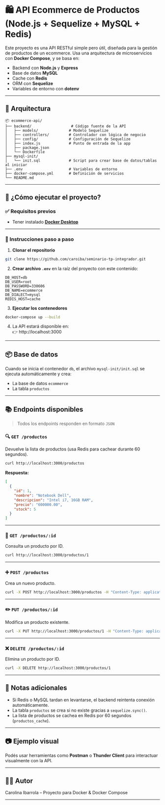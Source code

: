 # 🛍️ API Ecommerce de Productos (Node.js + Sequelize + MySQL + Redis)

Este proyecto es una API RESTful simple pero útil, diseñada para la gestión de productos de un ecommerce. Usa una arquitectura de microservicios con **Docker Compose**, y se basa en:

- Backend con **Node.js** y **Express**
- Base de datos **MySQL**
- Cache con **Redis**
- ORM con **Sequelize**
- Variables de entorno con **dotenv**

---

## 📐 Arquitectura

```
📦 ecommerce-api/
├── backend/                  # Código fuente de la API
│   ├── models/              # Modelo Sequelize
│   ├── controllers/         # Controlador con lógica de negocio
│   ├── config/              # Configuración de Sequelize
│   ├── index.js             # Punto de entrada de la app
│   ├── package.json
│   └── Dockerfile
├── mysql-init/
│   └── init.sql             # Script para crear base de datos/tablas al iniciar
├── .env                     # Variables de entorno
├── docker-compose.yml       # Definición de servicios
└── README.md
```

---

## 🚀 ¿Cómo ejecutar el proyecto?

### ✅ Requisitos previos

- Tener instalado **[Docker Desktop](https://www.docker.com/products/docker-desktop/)**

---

### 🧪 Instrucciones paso a paso

1. **Clonar el repositorio**

```bash
git clone https://github.com/caroiba/seminario-tp-integrador.git
```

2. **Crear archivo `.env`** en la raíz del proyecto con este contenido:

```
DB_HOST=db
DB_USER=root
DB_PASSWORD=330606
DB_NAME=ecommerce
DB_DIALECT=mysql
REDIS_HOST=cache
```

3. **Ejecutar los contenedores**

```bash
docker-compose up --build
```

4. La API estará disponible en:  
   👉 http://localhost:3000

---

## 📦 Base de datos

Cuando se inicia el contenedor `db`, el archivo `mysql-init/init.sql` se ejecuta automáticamente y crea:

- La base de datos `ecommerce`
- La tabla `productos`

---

## 📚 Endpoints disponibles

> Todos los endpoints responden en formato `JSON`

### 🔍 `GET /productos`

Devuelve la lista de productos (usa Redis para cachear durante 60 segundos).

```bash
curl http://localhost:3000/productos
```

**Respuesta:**

```json
[
  {
    "id": 1,
    "nombre": "Notebook Dell",
    "descripcion": "Intel i7, 16GB RAM",
    "precio": "600000.00",
    "stock": 5
  }
]
```

---

### 📄 `GET /productos/:id`

Consulta un producto por ID.

```bash
curl http://localhost:3000/productos/1
```

---

### ➕ `POST /productos`

Crea un nuevo producto.

```bash
curl -X POST http://localhost:3000/productos -H "Content-Type: application/json" -d '{"nombre":"Auriculares Logitech","descripcion":"Inalámbricos","precio":40000,"stock":10}'
```

---

### ✏️ `PUT /productos/:id`

Modifica un producto existente.

```bash
curl -X PUT http://localhost:3000/productos/1 -H "Content-Type: application/json" -d '{"nombre":"Auriculares Logitech G733","descripcion":"Mejorados","precio":45000,"stock":8}'
```

---

### ❌ `DELETE /productos/:id`

Elimina un producto por ID.

```bash
curl -X DELETE http://localhost:3000/productos/1
```

---

## 📌 Notas adicionales

- Si Redis o MySQL tardan en levantarse, el backend reintenta conexión automáticamente.
- La tabla `productos` se crea si no existe gracias a `sequelize.sync()`.
- La lista de productos se cachea en Redis por 60 segundos (`productos_cache`).

---

## 📷 Ejemplo visual

Podés usar herramientas como **Postman** o **Thunder Client** para interactuar visualmente con la API.

---

## 👩‍💻 Autor

Carolina Ibarrola – Proyecto para Docker & Docker Compose

---
